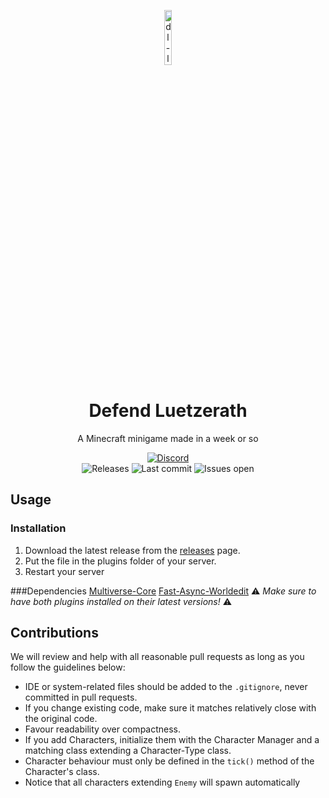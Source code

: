 <p align="center">
<img src="https://dwarslooper.com/images/dl.jpg" alt="dl-logo" width="15%"/>
</p>

<h1 align="center">Defend Luetzerath</h1>
<p align="center">A Minecraft minigame made in a week or so</p>

<div align="center">
    <a href="https://dsc.gg/dwars"><img src="https://img.shields.io/discord/687682739297845269?logo=discord&style=for-the-badge" alt="Discord"/></a>
    <br>
    <img src="https://img.shields.io/github/downloads/Dwarslooper/Defend-Luetzerath/total?style=for-the-badge" alt="Releases"/>
    <img src="https://img.shields.io/github/last-commit/Dwarslooper/Defend-Luetzerath?style=for-the-badge" alt="Last commit"/>
    <img src="https://img.shields.io/github/issues/Dwarslooper/Defend-Luetzerath?style=for-the-badge" alt="Issues open"/>
</div>

## Usage

### Installation
1. Download the latest release from the [releases](https://github.com/Dwarslooper/Invite-Scanner/releases) page.
2. Put the file in the plugins folder of your server.
3. Restart your server

###Dependencies
[Multiverse-Core]()
[Fast-Async-Worldedit]()
⚠️ _Make sure to have both plugins installed on their latest versions!_ ⚠️

## Contributions
We will review and help with all reasonable pull requests as long as you follow the guidelines below:

- IDE or system-related files should be added to the `.gitignore`, never committed in pull requests.
- If you change existing code, make sure it matches relatively close with the original code.
- Favour readability over compactness.
- If you add Characters, initialize them with the Character Manager and a matching class extending a Character-Type class.
- Character behaviour must only be defined in the `tick()` method of the Character's class.
- Notice that all characters extending `Enemy` will spawn automatically
